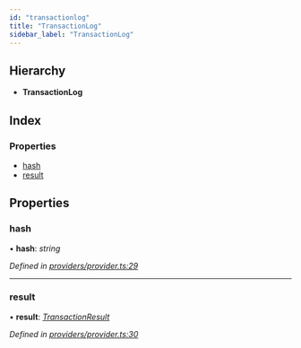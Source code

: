 ```yaml
---
id: "transactionlog"
title: "TransactionLog"
sidebar_label: "TransactionLog"
---
```


## Hierarchy

* **TransactionLog**

## Index

### Properties

* [hash](transactionlog.md#hash)
* [result](transactionlog.md#result)

## Properties

###  hash

• **hash**: *string*

*Defined in [providers/provider.ts:29](https://github.com/nearprotocol/nearlib/blob/88ad17d/src.ts/providers/provider.ts#L29)*

___

###  result

• **result**: *[TransactionResult](transactionresult.md)*

*Defined in [providers/provider.ts:30](https://github.com/nearprotocol/nearlib/blob/88ad17d/src.ts/providers/provider.ts#L30)*
